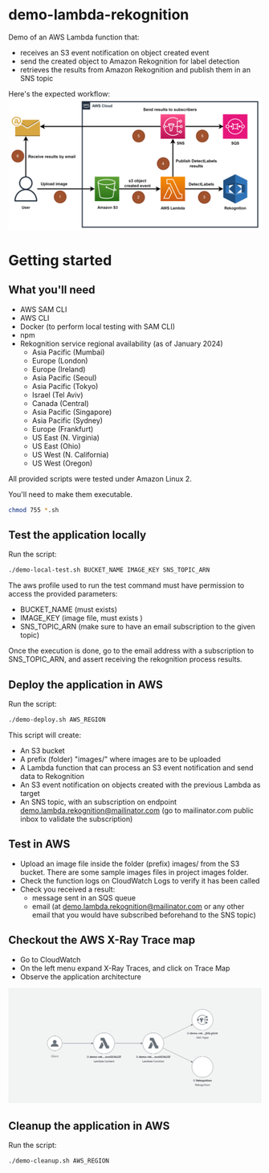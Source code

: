 # demo-lambda-rekognition
Demo of an AWS Lambda function that:
- receives an S3 event notification on object created event
- send the created object to Amazon Rekognition for label detection
- retrieves the results from Amazon Rekognition and publish them in an SNS topic

Here's the expected workflow:
![Alt text](/images/workflow.png?raw=true "Architecture workflow")

# Getting started

## What you'll need

* AWS SAM CLI
* AWS CLI
* Docker (to perform local testing with SAM CLI)
* npm
* Rekognition service regional availability (as of January 2024)
    * Asia Pacific (Mumbai)
    * Europe (London)
    * Europe (Ireland)
    * Asia Pacific (Seoul)
    * Asia Pacific (Tokyo)
    * Israel (Tel Aviv)
    * Canada (Central)
    * Asia Pacific (Singapore)
    * Asia Pacific (Sydney)
    * Europe (Frankfurt)
    * US East (N. Virginia)
    * US East (Ohio)
    * US West (N. California)
    * US West (Oregon)

    
All provided scripts were tested under Amazon Linux 2.

You'll need to make them executable.

```bash
chmod 755 *.sh
```

## Test the application locally

Run the script:

```bash
./demo-local-test.sh BUCKET_NAME IMAGE_KEY SNS_TOPIC_ARN
```

The aws profile used to run the test command must have permission to access the provided parameters:
* BUCKET_NAME (must exists)
* IMAGE_KEY (image file, must exists )
* SNS_TOPIC_ARN (make sure to have an email subscription to the given topic)

Once the execution is done, go to the email address with a subscription to SNS_TOPIC_ARN, and assert receiving the rekognition process results.


## Deploy the application in AWS

Run the script:

```bash
./demo-deploy.sh AWS_REGION
```

This script will create:
* An S3 bucket
* A prefix (folder) "images/" where images are to be uploaded
* A Lambda function that can process an S3 event notification and send data to Rekognition
* An S3 event notification on objects created with the previous Lambda as target
* An SNS topic, with an subscription on endpoint demo.lambda.rekognition@mailinator.com (go to mailinator.com public inbox to validate the subscription)


## Test in AWS

* Upload an image file inside the folder (prefix) images/ from the S3 bucket. There are some sample images files in project images folder.
* Check the function logs on CloudWatch Logs to verify it has been called
* Check you received a result: 
	* message sent in an SQS queue
	* email (at demo.lambda.rekognition@mailinator.com or any other email that you would have subscribed beforehand to the SNS topic)


## Checkout the AWS X-Ray Trace map

* Go to CloudWatch
* On the left menu expand X-Ray Traces, and click on Trace Map
* Observe the application architecture

![Alt text](/images/xray-map.png?raw=true "X-Ray Map")

## Cleanup the application in AWS

Run the script:

```bash
./demo-cleanup.sh AWS_REGION
```
